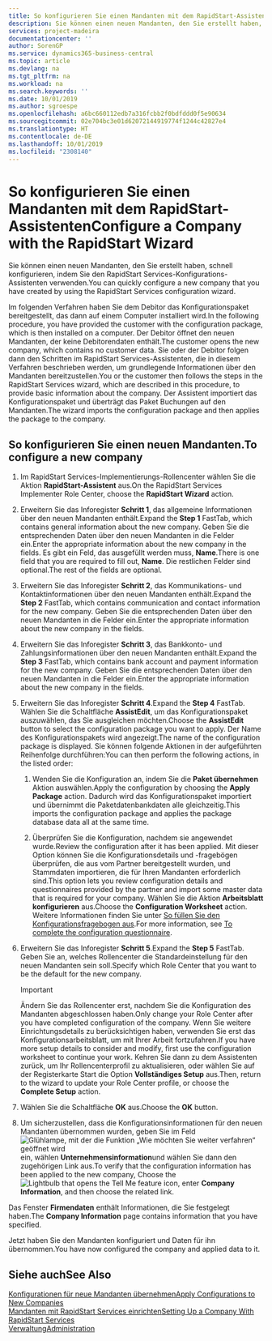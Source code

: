 ```yaml
---
title: So konfigurieren Sie einen Mandanten mit dem RapidStart-Assistenten | Microsoft Docs
description: Sie können einen neuen Mandanten, den Sie erstellt haben, schnell konfigurieren, indem Sie den RapidStart Services-Konfigurations-Assistenten verwenden.
services: project-madeira
documentationcenter: ''
author: SorenGP
ms.service: dynamics365-business-central
ms.topic: article
ms.devlang: na
ms.tgt_pltfrm: na
ms.workload: na
ms.search.keywords: ''
ms.date: 10/01/2019
ms.author: sgroespe
ms.openlocfilehash: a6bc660112edb7a316fcbb2f0bdfddd0f5e90634
ms.sourcegitcommit: 02e704bc3e01d62072144919774f1244c42827e4
ms.translationtype: HT
ms.contentlocale: de-DE
ms.lasthandoff: 10/01/2019
ms.locfileid: "2308140"
---
```

# <a name="configure-a-company-with-the-rapidstart-wizard"></a><span data-ttu-id="44bb3-103">So konfigurieren Sie einen Mandanten mit dem RapidStart-Assistenten</span><span class="sxs-lookup"><span data-stu-id="44bb3-103">Configure a Company with the RapidStart Wizard</span></span>
<span data-ttu-id="44bb3-104">Sie können einen neuen Mandanten, den Sie erstellt haben, schnell konfigurieren, indem Sie den RapidStart Services-Konfigurations-Assistenten verwenden.</span><span class="sxs-lookup"><span data-stu-id="44bb3-104">You can quickly configure a new company that you have created by using the RapidStart Services configuration wizard.</span></span>

<span data-ttu-id="44bb3-105">Im folgenden Verfahren haben Sie dem Debitor das Konfigurationspaket bereitgestellt, das dann auf einem Computer installiert wird.</span><span class="sxs-lookup"><span data-stu-id="44bb3-105">In the following procedure, you have provided the customer with the configuration package, which is then installed on a computer.</span></span> <span data-ttu-id="44bb3-106">Der Debitor öffnet den neuen Mandanten, der keine Debitorendaten enthält.</span><span class="sxs-lookup"><span data-stu-id="44bb3-106">The customer opens the new company, which contains no customer data.</span></span> <span data-ttu-id="44bb3-107">Sie oder der Debitor folgen dann den Schritten im RapidStart Services-Assistenten, die in diesem Verfahren beschrieben werden, um grundlegende Informationen über den Mandanten bereitzustellen.</span><span class="sxs-lookup"><span data-stu-id="44bb3-107">You or the customer then follows the steps in the RapidStart Services wizard, which are described in this procedure, to provide basic information about the company.</span></span> <span data-ttu-id="44bb3-108">Der Assistent importiert das Konfigurationspaket und überträgt das Paket Buchungen auf den Mandanten.</span><span class="sxs-lookup"><span data-stu-id="44bb3-108">The wizard imports the configuration package and then applies the package to the company.</span></span>  

## <a name="to-configure-a-new-company"></a><span data-ttu-id="44bb3-109">So konfigurieren Sie einen neuen Mandanten.</span><span class="sxs-lookup"><span data-stu-id="44bb3-109">To configure a new company</span></span>  
1. <span data-ttu-id="44bb3-110">Im RapidStart Services-Implementierungs-Rollencenter wählen Sie die Aktion **RapidStart-Assistent** aus.</span><span class="sxs-lookup"><span data-stu-id="44bb3-110">On the RapidStart Services Implementer Role Center, choose the **RapidStart Wizard** action.</span></span>  
2. <span data-ttu-id="44bb3-111">Erweitern Sie das Inforegister **Schritt 1**, das allgemeine Informationen über den neuen Mandanten enthält.</span><span class="sxs-lookup"><span data-stu-id="44bb3-111">Expand the **Step 1** FastTab, which contains general information about the new company.</span></span> <span data-ttu-id="44bb3-112">Geben Sie die entsprechenden Daten über den neuen Mandanten in die Felder ein.</span><span class="sxs-lookup"><span data-stu-id="44bb3-112">Enter the appropriate information about the new company in the fields.</span></span> <span data-ttu-id="44bb3-113">Es gibt ein Feld, das ausgefüllt werden muss, **Name**.</span><span class="sxs-lookup"><span data-stu-id="44bb3-113">There is one field that you are required to fill out, **Name**.</span></span> <span data-ttu-id="44bb3-114">Die restlichen Felder sind optional.</span><span class="sxs-lookup"><span data-stu-id="44bb3-114">The rest of the fields are optional.</span></span>  
3. <span data-ttu-id="44bb3-115">Erweitern Sie das Inforegister **Schritt 2**, das Kommunikations- und Kontaktinformationen über den neuen Mandanten enthält.</span><span class="sxs-lookup"><span data-stu-id="44bb3-115">Expand the **Step 2** FastTab, which contains communication and contact information for the new company.</span></span> <span data-ttu-id="44bb3-116">Geben Sie die entsprechenden Daten über den neuen Mandanten in die Felder ein.</span><span class="sxs-lookup"><span data-stu-id="44bb3-116">Enter the appropriate information about the new company in the fields.</span></span>
4. <span data-ttu-id="44bb3-117">Erweitern Sie das Inforegister **Schritt 3**, das Bankkonto- und Zahlungsinformationen über den neuen Mandanten enthält.</span><span class="sxs-lookup"><span data-stu-id="44bb3-117">Expand the **Step 3** FastTab, which contains bank account and payment information for the new company.</span></span> <span data-ttu-id="44bb3-118">Geben Sie die entsprechenden Daten über den neuen Mandanten in die Felder ein.</span><span class="sxs-lookup"><span data-stu-id="44bb3-118">Enter the appropriate information about the new company in the fields.</span></span>  
5. <span data-ttu-id="44bb3-119">Erweitern Sie das Inforegister **Schritt 4**.</span><span class="sxs-lookup"><span data-stu-id="44bb3-119">Expand the **Step 4** FastTab.</span></span> <span data-ttu-id="44bb3-120">Wählen Sie die Schaltfläche **AssistEdit**, um das Konfigurationspaket auszuwählen, das Sie ausgleichen möchten.</span><span class="sxs-lookup"><span data-stu-id="44bb3-120">Choose the **AssistEdit** button to select the configuration package you want to apply.</span></span> <span data-ttu-id="44bb3-121">Der Name des Konfigurationspakets wird angezeigt.</span><span class="sxs-lookup"><span data-stu-id="44bb3-121">The name of the configuration package is displayed.</span></span> <span data-ttu-id="44bb3-122">Sie können folgende Aktionen in der aufgeführten Reihenfolge durchführen:</span><span class="sxs-lookup"><span data-stu-id="44bb3-122">You can then perform the following actions, in the listed order:</span></span>  

    1. <span data-ttu-id="44bb3-123">Wenden Sie die Konfiguration an, indem Sie die **Paket übernehmen** Aktion auswählen.</span><span class="sxs-lookup"><span data-stu-id="44bb3-123">Apply the configuration by choosing the **Apply Package** action.</span></span> <span data-ttu-id="44bb3-124">Dadurch wird das Konfigurationspaket importiert und übernimmt die Paketdatenbankdaten alle gleichzeitig.</span><span class="sxs-lookup"><span data-stu-id="44bb3-124">This imports the configuration package and applies the package database data all at the same time.</span></span>  

    2. <span data-ttu-id="44bb3-125">Überprüfen Sie die Konfiguration, nachdem sie angewendet wurde.</span><span class="sxs-lookup"><span data-stu-id="44bb3-125">Review the configuration after it has been applied.</span></span> <span data-ttu-id="44bb3-126">Mit dieser Option können Sie die Konfigurationsdetails und -fragebögen überprüfen, die aus vom Partner bereitgestellt wurden, und Stammdaten importieren, die für Ihren Mandanten erforderlich sind.</span><span class="sxs-lookup"><span data-stu-id="44bb3-126">This option lets you review configuration details and questionnaires provided by the partner and import some master data that is required for your company.</span></span> <span data-ttu-id="44bb3-127">Wählen Sie die Aktion **Arbeitsblatt konfigurieren** aus.</span><span class="sxs-lookup"><span data-stu-id="44bb3-127">Choose the **Configuration Worksheet** action.</span></span> <span data-ttu-id="44bb3-128">Weitere Informationen finden Sie unter [So füllen Sie den Konfigurationsfragebogen aus](admin-gather-customer-setup-values.md#to-complete-the-configuration-questionnaire).</span><span class="sxs-lookup"><span data-stu-id="44bb3-128">For more information, see [To complete the configuration questionnaire](admin-gather-customer-setup-values.md#to-complete-the-configuration-questionnaire).</span></span>  

6. <span data-ttu-id="44bb3-129">Erweitern Sie das Inforegister **Schritt 5**.</span><span class="sxs-lookup"><span data-stu-id="44bb3-129">Expand the **Step 5** FastTab.</span></span> <span data-ttu-id="44bb3-130">Geben Sie an, welches Rollencenter die Standardeinstellung für den neuen Mandanten sein soll.</span><span class="sxs-lookup"><span data-stu-id="44bb3-130">Specify which Role Center that you want to be the default for the new company.</span></span>  

    > [!IMPORTANT]  
    >  <span data-ttu-id="44bb3-131">Ändern Sie das Rollencenter erst, nachdem Sie die Konfiguration des Mandanten abgeschlossen haben.</span><span class="sxs-lookup"><span data-stu-id="44bb3-131">Only change your Role Center after you have completed configuration of the company.</span></span> <span data-ttu-id="44bb3-132">Wenn Sie weitere Einrichtungsdetails zu berücksichtigen haben, verwenden Sie erst das Konfigurationsarbeitsblatt, um mit Ihrer Arbeit fortzufahren.</span><span class="sxs-lookup"><span data-stu-id="44bb3-132">If you have more setup details to consider and modify, first use the configuration worksheet to continue your work.</span></span> <span data-ttu-id="44bb3-133">Kehren Sie dann zu dem Assistenten zurück, um Ihr Rollencenterprofil zu aktualisieren, oder wählen Sie auf der Registerkarte Start die Option **Vollständiges Setup** aus.</span><span class="sxs-lookup"><span data-stu-id="44bb3-133">Then, return to the wizard to update your Role Center profile, or choose the **Complete Setup** action.</span></span>

7. <span data-ttu-id="44bb3-134">Wählen Sie die Schaltfläche **OK** aus.</span><span class="sxs-lookup"><span data-stu-id="44bb3-134">Choose the **OK** button.</span></span>  
8. <span data-ttu-id="44bb3-135">Um sicherzustellen, dass die Konfigurationsinformationen für den neuen Mandanten übernommen wurden, geben Sie im Feld ![Glühlampe, mit der die Funktion „Wie möchten Sie weiter verfahren“ geöffnet wird](media/ui-search/search_small.png "Wie möchten Sie weiter verfahren") ein, wählen **Unternehmensinformation**und wählen Sie dann den zugehörigen Link aus.</span><span class="sxs-lookup"><span data-stu-id="44bb3-135">To verify that the configuration information has been applied to the new company, Choose the ![Lightbulb that opens the Tell Me feature](media/ui-search/search_small.png "Tell me what you want to do") icon, enter **Company Information**, and then choose the related link.</span></span>

<span data-ttu-id="44bb3-136">Das Fenster **Firmendaten** enthält Informationen, die Sie festgelegt haben.</span><span class="sxs-lookup"><span data-stu-id="44bb3-136">The **Company Information** page contains information that you have specified.</span></span>   

<span data-ttu-id="44bb3-137">Jetzt haben Sie den Mandanten konfiguriert und Daten für ihn übernommen.</span><span class="sxs-lookup"><span data-stu-id="44bb3-137">You have now configured the company and applied data to it.</span></span>  

## <a name="see-also"></a><span data-ttu-id="44bb3-138">Siehe auch</span><span class="sxs-lookup"><span data-stu-id="44bb3-138">See Also</span></span>  
[<span data-ttu-id="44bb3-139">Konfigurationen für neue Mandanten übernehmen</span><span class="sxs-lookup"><span data-stu-id="44bb3-139">Apply Configurations to New Companies</span></span>](admin-apply-configuration-to-new-companies.md)  
[<span data-ttu-id="44bb3-140">Mandanten mit RapidStart Services einrichten</span><span class="sxs-lookup"><span data-stu-id="44bb3-140">Setting Up a Company With RapidStart Services</span></span>](admin-set-up-a-company-with-rapidstart.md)  
[<span data-ttu-id="44bb3-141">Verwaltung</span><span class="sxs-lookup"><span data-stu-id="44bb3-141">Administration</span></span>](admin-setup-and-administration.md)
